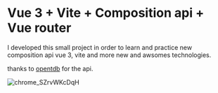 # Vue 3 + Vite + Composition api + Vue router 
I developed this small project in order to learn and practice new composition api vue 3, vite and more new and awsomes technologies.

thanks to [opentdb]( https://opentdb.com/)  for the api.

![chrome_SZrvWKcDqH](https://user-images.githubusercontent.com/50266679/151823154-5127df0c-655b-40a3-a01b-4642ecb4980a.gif)



